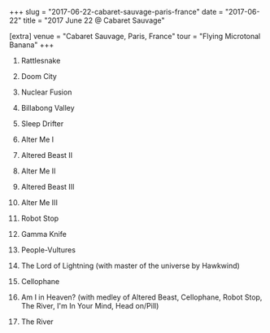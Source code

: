 +++
slug = "2017-06-22-cabaret-sauvage-paris-france"
date = "2017-06-22"
title = "2017 June 22 @ Cabaret Sauvage"

[extra]
venue = "Cabaret Sauvage, Paris, France"
tour = "Flying Microtonal Banana"
+++


 1. Rattlesnake

 2. Doom City

 3. Nuclear Fusion

 4. Billabong Valley

 5. Sleep Drifter

 6. Alter Me I

 7. Altered Beast II

 8. Alter Me II

 9. Altered Beast III

10. Alter Me III

11. Robot Stop

12. Gamma Knife

13. People-Vultures

14. The Lord of Lightning
    (with master of the universe by Hawkwind)

15. Cellophane

16. Am I in Heaven?
    (with medley of Altered Beast, Cellophane, Robot Stop, The River,
    I'm In Your Mind, Head on/Pill)

17. The River


